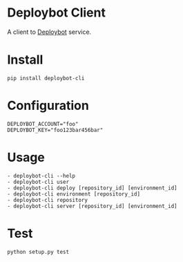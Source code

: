 # Deploybot Client

A client to [Deploybot](https://www.deploybot.com) service.

# Install

```
pip install deploybot-cli
```

# Configuration

```
DEPLOYBOT_ACCOUNT="foo"
DEPLOYBOT_KEY="foo123bar456bar"
```

# Usage

```
- deploybot-cli --help
- deploybot-cli user
- deploybot-cli deploy [repository_id] [environment_id]
- deploybot-cli environment [repository_id]
- deploybot-cli repository 
- deploybot-cli server [repository_id] [environment_id]

```

# Test

```
python setup.py test
```